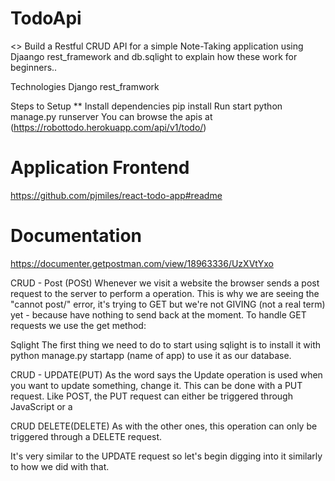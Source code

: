 # TodoApi
<> Build a Restful CRUD API for a simple Note-Taking application using Djaango rest_framework and db.sqlight to explain how these work for beginners..

Technologies
Django rest_framwork

Steps to Setup
** Install dependencies pip install Run start python manage.py runserver You can browse the apis at (https://robottodo.herokuapp.com/api/v1/todo/)

# Application Frontend
https://github.com/pjmiles/react-todo-app#readme

# Documentation
https://documenter.getpostman.com/view/18963336/UzXVtYxo

CRUD - Post (POSt)
Whenever we visit a website the browser sends a post request to the server to perform a operation. This is why we are seeing the "cannot post/" error, it's trying to GET but we're not GIVING (not a real term) yet - because have nothing to send back at the moment. To handle GET requests we use the get method:


Sqlight
The first thing we need to do to start using sqlight is to install it with python manage.py startapp (name of app) to use it as our database.

CRUD - UPDATE(PUT)
As the word says the Update operation is used when you want to update something, change it. This can be done with a PUT request. Like POST, the PUT request can either be triggered through JavaScript or a

CRUD DELETE(DELETE)
As with the other ones, this operation can only be triggered through a DELETE request.

It's very similar to the UPDATE request so let's begin digging into it similarly to how we did with that.
